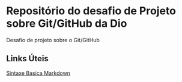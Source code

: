 # Repositório do desafio de Projeto sobre Git/GitHub da Dio
Desafio de projeto sobre o Git/GitHub

## Links Úteis
[Sintaxe Basica Markdown](https://www.markdownguide.org/basic-syntax/)

